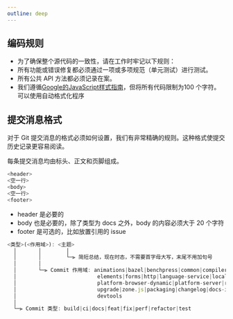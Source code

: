 ```yaml
---
outline: deep
---
```


##  编码规则

+ 为了确保整个源代码的一致性，请在工作时牢记以下规则：
+ 所有功能或错误修复都必须通过一项或多项规范（单元测试）进行测试。
+ 所有公共 API 方法都必须记录在案。
+ 我们遵循[Google的JavaScript样式指南](https://google.github.io/styleguide/jsguide.html)，但将所有代码限制为100 个字符。
可以使用自动格式化程序

## 提交消息格式
对于 Git 提交消息的格式必须如何设置，我们有非常精确的规则。这种格式使提交历史记录更容易阅读。

每条提交消息均由标头、正文和页脚组成。
```javascript
<header>
<空一行>
<body>
<空一行>
<footer>
````


+ header 是必要的
+ body 也是必要的，除了类型为 docs 之外，body 的内容必须大于 20 个字符
+ footer 是可选的，比如放置引用的 issue
````javascript
<类型>(<作用域>): <主题>
  │       │        │
  │       │        └─⫸ 简短总结，现在时态，不需要首字母大写，末尾不用加句号
  │       │
  │       └─⫸ Commit 作用域: animations|bazel|benchpress|common|compiler|compiler-cli|core|
  │                          elements|forms|http|language-service|localize|platform-browser|
  │                          platform-browser-dynamic|platform-server|router|service-worker|
  │                          upgrade|zone.js|packaging|changelog|docs-infra|migrations|
  │                          devtools
  │
  └─⫸ Commit 类型: build|ci|docs|feat|fix|perf|refactor|test
````
